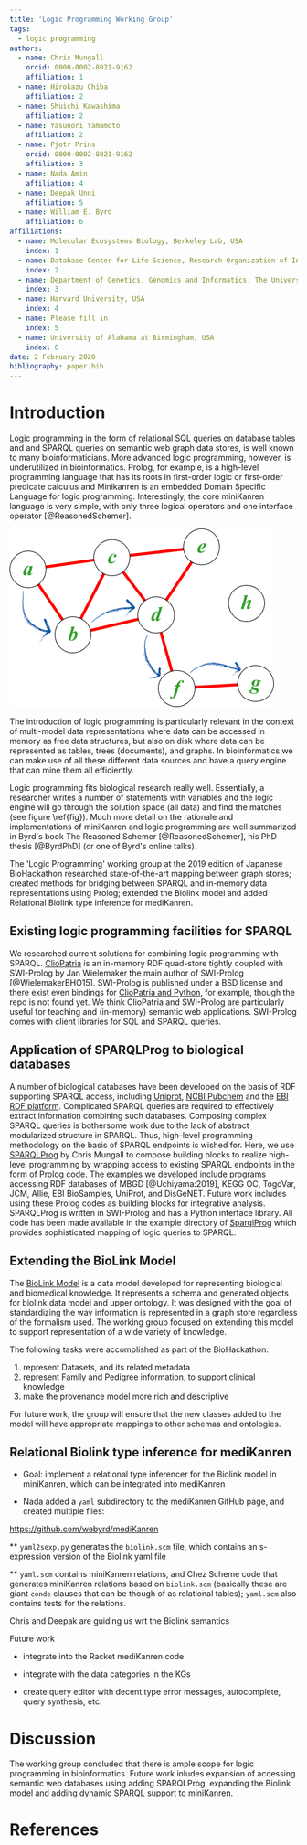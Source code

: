 ```yaml
---
title: 'Logic Programming Working Group'
tags:
  - logic programming
authors:
  - name: Chris Mungall
    orcid: 0000-0002-8021-9162
    affiliation: 1
  - name: Hirokazu Chiba
    affiliation: 2
  - name: Shuichi Kawashima
    affiliation: 2
  - name: Yasunori Yamamoto
    affiliation: 2
  - name: Pjotr Prins
    orcid: 0000-0002-8021-9162
    affiliation: 3
  - name: Nada Amin
    affiliation: 4
  - name: Deepak Unni
    affiliation: 5
  - name: William E. Byrd
    affiliation: 6
affiliations:
  - name: Molecular Ecosystems Biology, Berkeley Lab, USA
    index: 1
  - name: Database Center for Life Science, Research Organization of Information and Systems, Japan
    index: 2
  - name: Department of Genetics, Genomics and Informatics, The University of Tennessee Health Science Center, Memphis, TN, USA.
    index: 3
  - name: Harvard University, USA
    index: 4
  - name: Please fill in
    index: 5
  - name: University of Alabama at Birmingham, USA
    index: 6
date: 2 February 2020
bibliography: paper.bib
---
```


<!--

The paper.md, bibtex and figure file can be found in this repo:

  https://github.com/journal-of-research-objects/Example-BioHackrXiv-Paper

To modify, please clone the repo. You can generate PDF of the paper by
pasting above link (or yours) in

  http://biohackrxiv.genenetwork.org/

-->

# Introduction

Logic programming in the form of relational SQL queries on database
tables and and SPARQL queries on semantic web graph data stores, is
well known to many bioinformaticians. More advanced logic programming,
however, is underutilized in bioinformatics.  Prolog, for example, is
a high-level programming language that has its roots in first-order
logic or first-order predicate calculus and Minikanren is an embedded
Domain Specific Language for logic programming. Interestingly, the
core miniKanren language is very simple, with only three logical
operators and one interface operator [@ReasonedSchemer].

![Logic programming resolver traverses the solution space to find all matches \label{fig}](./logic-programming.png)

The introduction of logic programming is particularly relevant in the
context of multi-model data representations where data can be accessed
in memory as free data structures, but also on disk where data can be
represented as tables, trees (documents), and graphs. In
bioinformatics we can make use of all these different data sources and
have a query engine that can mine them all efficiently.

Logic programming fits biological research really well. Essentially, a
researcher writes a number of statements with variables and the logic
engine will go through the solution space (all data) and find the
matches (see figure \ref{fig}). Much more detail on the rationale and
implementations of miniKanren and logic programming are well
summarized in Byrd's book The Reasoned Schemer [@ReasonedSchemer], his
PhD thesis [@ByrdPhD] (or one of Byrd's online talks).

The 'Logic Programming' working group at the 2019 edition of Japanese
BioHackathon researched state-of-the-art mapping between graph stores;
created methods for bridging between SPARQL and in-memory data
representations using Prolog; extended the Biolink model and added
Relational Biolink type inference for mediKanren.

<!--
# Results
-->

## Existing logic programming facilities for SPARQL

We researched current solutions for combining logic programming with
SPARQL.
[ClioPatria](http://www.semantic-web-journal.net/system/files/swj1074.pdf)
is an in-memory RDF quad-store tightly coupled with SWI-Prolog by Jan
Wielemaker the main author of SWI-Prolog [@WielemakerBHO15]. SWI-Prolog
is published under a BSD license and there exist even bindings for
[ClioPatria and Python](http://wi.hwtk.de/WLP2018/Papers/WLP_2018_paper_4.pdf),
for example, though the repo is not found yet. We think ClioPatria and
SWI-Prolog are particularly useful for teaching and (in-memory)
semantic web applications. SWI-Prolog comes with client libraries for
SQL and SPARQL queries.

## Application of SPARQLProg to biological databases

<!--
    State the problem you worked on
    Give the state-of-the art/plan
    Describe what you have done/results starting with The working group created...
    Write a conclusion
    Write up any future work
-->


A number of biological databases have been developed on the basis of
RDF supporting SPARQL access, including
[Uniprot](https://www.uniprot.org/),
[NCBI Pubchem](https://pubchemdocs.ncbi.nlm.nih.gov/rdf) and the
[EBI RDF platform](https://www.ebi.ac.uk/rdf/). Complicated SPARQL
queries are required to effectively extract information combining such
databases. Composing complex SPARQL queries is bothersome work due to
the lack of abstract modularized structure in SPARQL. Thus, high-level
programming methodology on the basis of SPARQL endpoints is wished
for.  Here, we use
[SPARQLProg](https://github.com/cmungall/sparqlprog) by Chris Mungall
to compose building blocks to realize high-level programming by
wrapping access to existing SPARQL endpoints in the form of Prolog
code. The examples we developed include programs accessing RDF databases of MBGD [@Uchiyama:2019], KEGG OC,
TogoVar, JCM, Allie, EBI BioSamples, UniProt, and DisGeNET. Future
work includes using these Prolog codes as building blocks for
integrative analysis. SPARQLProg is written in
SWI-Prolog and has a Python interface library. All code has been made
available in the example directory of
[SparqlProg](https://github.com/cmungall/sparqlprog) which provides
sophisticated mapping of logic queries to SPARQL.

## Extending the BioLink Model

<!--
    State the problem you worked on
    Give the state-of-the art/plan
    Describe what you have done/results starting with The working group created...
    Write a conclusion
    Write up any future work
-->

The [BioLink Model](https://github.com/biolink/biolink-model) is a
data model developed for representing biological and biomedical
knowledge. It represents a schema and generated objects for biolink
data model and upper ontology. It was designed with the goal of
standardizing the way information is represented in a graph store
regardless of the formalism used. The working group focused on
extending this model to support representation of a wide variety of
knowledge.

The following tasks were accomplished as part of the BioHackathon:

1) represent Datasets, and its related metadata
2) represent Family and Pedigree information, to support clinical knowledge
3) make the provenance model more rich and descriptive

For future work, the group will ensure that the new classes added to
the model will have appropriate mappings to other schemas and
ontologies.

##  Relational Biolink type inference for mediKanren

<!--
    State the problem you worked on
    Give the state-of-the art/plan
    Describe what you have done/results starting with The working group created...
    Write a conclusion
    Write up any future work

* Remote member Nada Amin, Chris Mungall, Deepak Unni, Will Byrd

-->


* Goal: implement a relational type inferencer for the Biolink model in miniKanren, which can be integrated into mediKanren

* Nada added a `yaml` subdirectory to the mediKanren GitHub page, and created multiple files:

https://github.com/webyrd/mediKanren

** `yaml2sexp.py` generates the `biolink.scm` file, which contains an s-expression version of the Biolink yaml file

** `yaml.scm` contains miniKanren relations, and Chez Scheme code that generates miniKanren relations based on `biolink.scm` (basically these are giant `conde` clauses that can be though of as relational tables);  `yaml.scm` also contains tests for the relations.

Chris and Deepak are guiding us wrt the Biolink semantics

Future work

* integrate into the Racket mediKanren code

* integrate with the data categories in the KGs

* create query editor with decent type error messages, autocomplete, query synthesis, etc.

# Discussion

The working group concluded that there is ample scope for logic
programming in bioinformatics. Future work inludes expansion of
accessing semantic web databases using adding SPARQLProg, expanding
the Biolink model and adding dynamic SPARQL support to miniKanren.

# References
